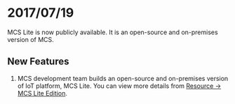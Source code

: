 # 2017/07/19

MCS Lite is now publicly available. It is an open-source and on-premises version of MCS.


## New Features

1. MCS development team builds an open-source and on-premises version of IoT platform, MCS Lite. You can view more details from [Resource -> MCS Lite Edition](https://mcslite.netlify.com).
